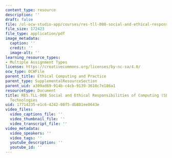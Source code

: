 ```yaml
---
content_type: resource
description: ''
draft: false
file: /ol-ocw-studio-app/courses/res-tll-008-social-and-ethical-responsibilities-of-computing-serc/17714235e1c6424208f5db881ee8643e_RES-TLL008F21-ALP_Open_Technologies_Open_Communities.pdf
file_size: 172423
file_type: application/pdf
image_metadata:
  caption: ''
  credit: ''
  image-alt: ''
learning_resource_types:
- Multiple Assignment Types
license: https://creativecommons.org/licenses/by-nc-sa/4.0/
ocw_type: OCWFile
parent_title: Ethical Computing and Practice
parent_type: SupplementalResourceSection
parent_uid: a309ad69-914b-c4cb-9139-3610c7e186a1
resourcetype: Document
title: RES.TLL-008 Social and Ethical Responsibilities of Computing (SERC), ALP Open
  Technologies
uid: 17714235-e1c6-4242-08f5-db881ee8643e
video_files:
  video_captions_file: ''
  video_thumbnail_file: ''
  video_transcript_file: ''
video_metadata:
  video_speakers: ''
  video_tags: ''
  youtube_description: ''
  youtube_id: ''
---
```

